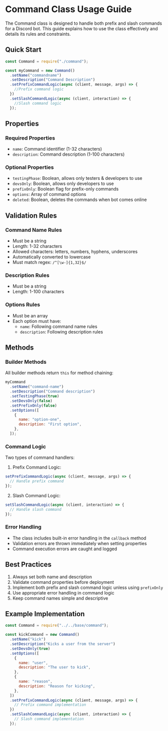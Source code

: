 # Command Class Usage Guide

The Command class is designed to handle both prefix and slash commands for a Discord bot. This guide explains how to use the class effectively and details its rules and constraints.

## Quick Start

```javascript
const Command = require("./command");

const myCommand = new Command()
  .setName("commandname")
  .setDescription("Command Description")
  .setPrefixCommandLogic(async (client, message, args) => {
    //Prefix command logic
  })
  .setSlashCommandLogic(async (client, interaction) => {
    //Slash command logic
  });
```

## Properties

### Required Properties

- `name`: Command identifier (1-32 characters)
- `description`: Command description (1-100 characters)

### Optional Properties

- `testingPhase`: Boolean, allows only testers & developers to use
- `devsOnly`: Boolean, allows only developers to use
- `prefixOnly`: Boolean flag for prefix-only commands
- `options`: Array of command options
- `deleted`: Boolean, deletes the commands when bot comes online

## Validation Rules

### Command Name Rules

- Must be a string
- Length: 1-32 characters
- Allowed characters: letters, numbers, hyphens, underscores
- Automatically converted to lowercase
- Must match regex: `/^[\w-]{1,32}$/`

### Description Rules

- Must be a string
- Length: 1-100 characters

### Options Rules

- Must be an array
- Each option must have:
  - `name`: Following command name rules
  - `description`: Following description rules

## Methods

### Builder Methods

All builder methods return `this` for method chaining:

```javascript
myCommand
  .setName("command-name")
  .setDescription("Command description")
  .setTestingPhase(true)
  .setDevsOnly(false)
  .setPrefixOnly(false)
  .setOptions([
    {
      name: "option-one",
      description: "First option",
    },
  ]);
```

### Command Logic

Two types of command handlers:

1. Prefix Command Logic:

```javascript
setPrefixCommandLogic(async (client, message, args) => {
  // Handle prefix command
});
```

2. Slash Command Logic:

```javascript
setSlashCommandLogic(async (client, interaction) => {
  // Handle slash command
});
```

### Error Handling

- The class includes built-in error handling in the `callback` method
- Validation errors are thrown immediately when setting properties
- Command execution errors are caught and logged

## Best Practices

1. Always set both name and description
2. Validate command properties before deployment
3. Implement both prefix and slash command logic unless using `prefixOnly`
4. Use appropriate error handling in command logic
5. Keep command names simple and descriptive

## Example Implementation

```javascript
const Command = require("../../base/command");

const kickCommand = new Command()
  .setName("kick")
  .setDescription("Kicks a user from the server")
  .setDevsOnly(true)
  .setOptions([
    {
      name: "user",
      description: "The user to kick",
    },
    {
      name: "reason",
      description: "Reason for kicking",
    },
  ])
  .setPrefixCommandLogic(async (client, message, args) => {
    // Prefix command implementation
  })
  .setSlashCommandLogic(async (client, interaction) => {
    // Slash command implementation
  });
```
